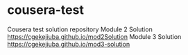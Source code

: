 # cousera-test
Cousera test solution repository
Module 2 Solution
https://cgekejiuba.github.io/mod2Solution
Module 3 Solution
https://cgekejiuba.github.io/mod3-solution
